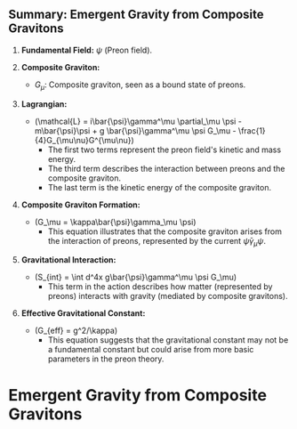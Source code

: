 ## Summary: Emergent Gravity from Composite Gravitons

1. **Fundamental Field:** $\psi$ (Preon field).
2. **Composite Graviton:**
   - $G_\mu$: Composite graviton, seen as a bound state of preons.
3. **Lagrangian:**
    - \(\mathcal{L} = i\bar{\psi}\gamma^\mu \partial_\mu \psi - m\bar{\psi}\psi + g \bar{\psi}\gamma^\mu \psi G_\mu - \frac{1}{4}G_{\mu\nu}G^{\mu\nu}\)
       - The first two terms represent the preon field's kinetic and mass energy.
       - The third term describes the interaction between preons and the composite graviton.
       - The last term is the kinetic energy of the composite graviton.

4. **Composite Graviton Formation:**
   - \(G_\mu = \kappa\bar{\psi}\gamma_\mu \psi\)
      - This equation illustrates that the composite graviton arises from the interaction of preons, represented by the current $\bar{\psi}\gamma_\mu
\psi$.

5. **Gravitational Interaction:**
   - \(S_{int} = \int d^4x g\bar{\psi}\gamma^\mu \psi G_\mu\)
      - This term in the action describes how matter (represented by preons) interacts with gravity (mediated by composite gravitons).

6. **Effective Gravitational Constant:**
   - \(G_{eff} = g^2/\kappa\)
       - This equation suggests that the gravitational constant may not be a fundamental constant but could arise from more basic parameters in the
preon theory.

# Emergent Gravity from Composite Gravitons
